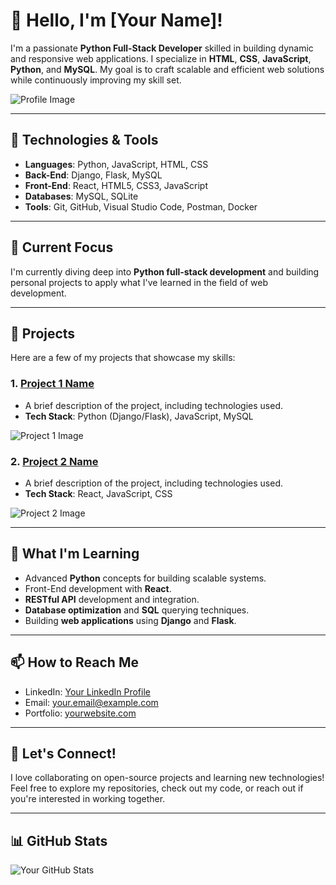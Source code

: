 # 👋 Hello, I'm [Your Name]!

I'm a passionate **Python Full-Stack Developer** skilled in building dynamic and responsive web applications. I specialize in **HTML**, **CSS**, **JavaScript**, **Python**, and **MySQL**. My goal is to craft scalable and efficient web solutions while continuously improving my skill set.

![Profile Image](https://your-image-url-here) <!-- Replace this with your profile image URL -->

---

## 🚀 Technologies & Tools

- **Languages**: Python, JavaScript, HTML, CSS
- **Back-End**: Django, Flask, MySQL
- **Front-End**: React, HTML5, CSS3, JavaScript
- **Databases**: MySQL, SQLite
- **Tools**: Git, GitHub, Visual Studio Code, Postman, Docker

---

## 📌 Current Focus

I'm currently diving deep into **Python full-stack development** and building personal projects to apply what I've learned in the field of web development.

---

## 💼 Projects

Here are a few of my projects that showcase my skills:

### 1. **[Project 1 Name](https://github.com/yourusername/project1)**
   - A brief description of the project, including technologies used.
   - **Tech Stack**: Python (Django/Flask), JavaScript, MySQL

![Project 1 Image](https://project-image-url-here) <!-- Replace with a relevant project image -->

### 2. **[Project 2 Name](https://github.com/yourusername/project2)**
   - A brief description of the project, including technologies used.
   - **Tech Stack**: React, JavaScript, CSS

![Project 2 Image](https://project-image-url-here) <!-- Replace with a relevant project image -->

---

## 🌱 What I'm Learning

- Advanced **Python** concepts for building scalable systems.
- Front-End development with **React**.
- **RESTful API** development and integration.
- **Database optimization** and **SQL** querying techniques.
- Building **web applications** using **Django** and **Flask**.

---

## 📫 How to Reach Me

- LinkedIn: [Your LinkedIn Profile](https://www.linkedin.com/in/yourname)
- Email: [your.email@example.com](mailto:your.email@example.com)
- Portfolio: [yourwebsite.com](https://yourwebsite.com)

---

## 💬 Let's Connect!

I love collaborating on open-source projects and learning new technologies! Feel free to explore my repositories, check out my code, or reach out if you're interested in working together.

---

## 📊 GitHub Stats

![Your GitHub Stats](https://github-readme-stats.vercel.app/api?username=yourusername&show_icons=true&hide_title=true&count_private=true&hide=prs) <!-- Replace with your GitHub username -->
